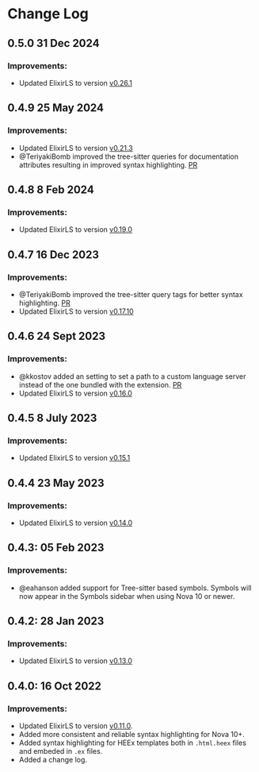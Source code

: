 # Change Log

## 0.5.0 31 Dec 2024

### Improvements:

- Updated ElixirLS to version [v0.26.1](https://github.com/elixir-lsp/elixir-ls/releases/tag/v0.26.1)

## 0.4.9 25 May 2024

### Improvements:

- Updated ElixirLS to version [v0.21.3](https://github.com/elixir-lsp/elixir-ls/releases/tag/v0.21.3)
- @TeriyakiBomb improved the tree-sitter queries for documentation attributes resulting in improved syntax highlighting. [PR](https://github.com/raulchedrese/nova-elixir-ls/pull/33)

## 0.4.8 8 Feb 2024

### Improvements:

- Updated ElixirLS to version [v0.19.0](https://github.com/elixir-lsp/elixir-ls/releases/tag/v0.19.0)

## 0.4.7 16 Dec 2023

### Improvements:

- @TeriyakiBomb improved the tree-sitter query tags for better syntax highlighting. [PR](https://github.com/raulchedrese/nova-elixir-ls/pull/33)
- Updated ElixirLS to version [v0.17.10](https://github.com/elixir-lsp/elixir-ls/releases/tag/v0.17.10)


## 0.4.6 24 Sept 2023

### Improvements:

- @kkostov added an setting to set a path to a custom language server instead of the one bundled with the extension. [PR](https://github.com/raulchedrese/nova-elixir-ls/pull/29)
- Updated ElixirLS to version [v0.16.0](https://github.com/elixir-lsp/elixir-ls/releases/tag/v0.16.0)

## 0.4.5 8 July 2023

### Improvements:

- Updated ElixirLS to version [v0.15.1](https://github.com/elixir-lsp/elixir-ls/releases/tag/v0.15.1)

## 0.4.4 23 May 2023

### Improvements:

- Updated ElixirLS to version [v0.14.0](https://github.com/elixir-lsp/elixir-ls/releases/tag/v0.14.0)

## 0.4.3: 05 Feb 2023

### Improvements:

- @eahanson added support for Tree-sitter based symbols. Symbols will now appear in the Symbols sidebar when using Nova 10 or newer.

## 0.4.2: 28 Jan 2023

### Improvements:

- Updated ElixirLS to version [v0.13.0](https://github.com/elixir-lsp/elixir-ls/releases/tag/v0.13.0)

## 0.4.0: 16 Oct 2022

### Improvements:

- Updated ElixirLS to version [v0.11.0](https://github.com/elixir-lsp/elixir-ls/releases/tag/v0.11.0).
- Added more consistent and reliable syntax highlighting for Nova 10+.
- Added syntax highlighting for HEEx templates both in `.html.heex` files and embeded in `.ex` files.
- Added a change log.

